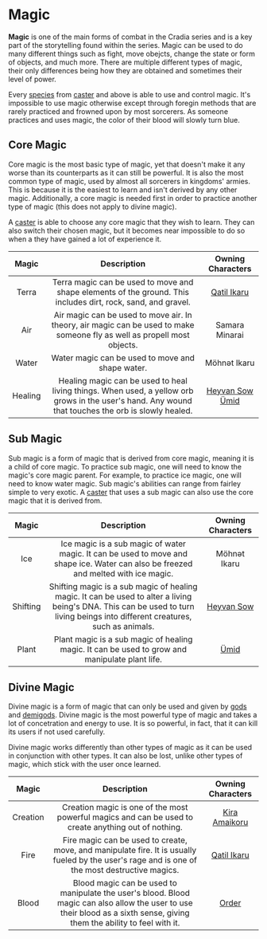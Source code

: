 # Magic

**Magic** is one of the main forms of combat in the Cradia series and is a key part of the storytelling found within the series. Magic can be used to do many different things such as fight, move obejcts, change the state or form of objects, and much more. There are multiple different types of magic, their only differences being how they are obtained and sometimes their level of power.

Every [species](?entry=species) from [caster](?entry=species#casters) and above is able to use and control magic. It's impossible to use magic otherwise except through foregin methods that are rarely practiced and frowned upon by most sorcerers. As someone practices and uses magic, the color of their blood will slowly turn blue.

## Core Magic

Core magic is the most basic type of magic, yet that doesn't make it any worse than its counterparts as it can still be powerful. It is also the most common type of magic, used by almost all sorcerers in kingdoms' armies. This is because it is the easiest to learn and isn't derived by any other magic. Additionally, a core magic is needed first in order to practice another type of magic (this does not apply to divine magic).

A [caster](?entry=species#casters) is able to choose any core magic that they wish to learn. They can also switch their chosen magic, but it becomes near impossible to do so when a they have gained a lot of experience it.

| Magic | Description | Owning Characters 
|:--: |:--: |:--:
|Terra |Terra magic can be used to move and shape elements of the ground. This includes dirt, rock, sand, and gravel. |[Qatil Ikaru](?entry=qatil-ikaru)
|Air |Air magic can be used to move air. In theory, air magic can be used to make someone fly as well as propell most objects. |Samara Minarai
|Water |Water magic can be used to move and shape water. |Möhnət Ikaru
|Healing |Healing magic can be used to heal living things. When used, a yellow orb grows in the user's hand. Any wound that touches the orb is slowly healed. |[Heyvan Sow](?entry=heyvan-sow) <br> [Ümid](?entry=ümid)

## Sub Magic

Sub magic is a form of magic that is derived from core magic, meaning it is a child of core magic. To practice sub magic, one will need to know the magic's core magic parent. For example, to practice ice magic, one will need to know water magic. Sub magic's abilities can range from fairley simple to very exotic. A [caster](?entry=species#casters) that uses a sub magic can also use the core magic that it is derived from.

|Magic |Description |Owning Characters
|:--: |:--: |:--:
|Ice |Ice magic is a sub magic of water magic. It can be used to move and shape ice. Water can also be freezed and melted with ice magic. |Möhnət Ikaru
|Shifting |Shifting magic is a sub magic of healing magic. It can be used to alter a living being's DNA. This can be used to turn living beings into different creatures, such as animals. |[Heyvan Sow](?entry=heyvan-sow)
|Plant |Plant magic is a sub magic of healing magic. It can be used to grow and manipulate plant life. |[Ümid](?entry=ümid)

## Divine Magic

Divine magic is a form of magic that can only be used and given by [gods](?entry=species#gods) and [demigods](?entry=species#demigods). Divine magic is the most powerful type of magic and takes a lot of concetration and energy to use. It is so powerful, in fact, that it can kill its users if not used carefully.

Divine magic works differently than other types of magic as it can be used in conjunction with other types. It can also be lost, unlike other types of magic, which stick with the user once learned.

|Magic |Description |Owning Characters
|:--: |:--: |:--:
|Creation |Creation magic is one of the most powerful magics and can be used to create anything out of nothing. |[Kira Amaikoru](?entry=kira-amaikoru)
|Fire |Fire magic can be used to create, move, and manipulate fire. It is usually fueled by the user's rage and is one of the most destructive magics. |[Qatil Ikaru](?entry=qatil-ikaru)
|Blood |Blood magic can be used to manipulate the user's blood. Blood magic can also allow the user to use their blood as a sixth sense, giving them the ability to feel with it. |[Order](?entry=order)